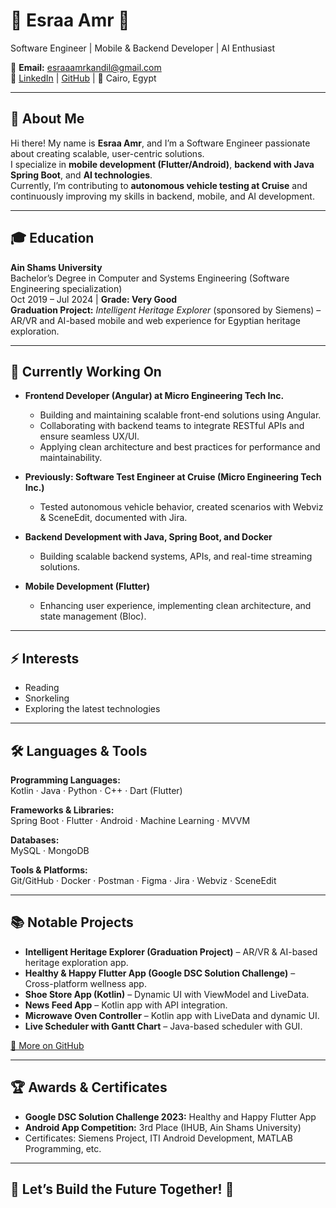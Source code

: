 # 🌟 Esraa Amr 🌟  
Software Engineer | Mobile & Backend Developer | AI Enthusiast  

📧 **Email:** esraaamrkandil@gmail.com  
🔗 [LinkedIn](https://www.linkedin.com/in/esraa-amr-3651311b6/) | [GitHub](https://github.com/esraaAmr) | 📍 Cairo, Egypt  

---

## 👋 About Me  
Hi there! My name is **Esraa Amr**, and I’m a Software Engineer passionate about creating scalable, user-centric solutions.  
I specialize in **mobile development (Flutter/Android)**, **backend with Java Spring Boot**, and **AI technologies**.  
Currently, I’m contributing to **autonomous vehicle testing at Cruise** and continuously improving my skills in backend, mobile, and AI development.  

---

## 🎓 Education  
**Ain Shams University**  
Bachelor’s Degree in Computer and Systems Engineering (Software Engineering specialization)  
Oct 2019 – Jul 2024 | **Grade: Very Good**  
**Graduation Project:** *Intelligent Heritage Explorer* (sponsored by Siemens) – AR/VR and AI-based mobile and web experience for Egyptian heritage exploration.  

---

## 🔭 Currently Working On  
- **Frontend Developer (Angular) at Micro Engineering Tech Inc.**  
  - Building and maintaining scalable front-end solutions using Angular.  
  - Collaborating with backend teams to integrate RESTful APIs and ensure seamless UX/UI.  
  - Applying clean architecture and best practices for performance and maintainability.  

- **Previously: Software Test Engineer at Cruise (Micro Engineering Tech Inc.)**  
  - Tested autonomous vehicle behavior, created scenarios with Webviz & SceneEdit, documented with Jira.  

- **Backend Development with Java, Spring Boot, and Docker**  
  - Building scalable backend systems, APIs, and real-time streaming solutions.  

- **Mobile Development (Flutter)**  
  - Enhancing user experience, implementing clean architecture, and state management (Bloc).  


---

## ⚡ Interests  
- Reading  
- Snorkeling  
- Exploring the latest technologies  

---

## 🛠️ Languages & Tools  
**Programming Languages:**  
Kotlin · Java · Python · C++ · Dart (Flutter)  

**Frameworks & Libraries:**  
Spring Boot · Flutter · Android · Machine Learning · MVVM  

**Databases:**  
MySQL · MongoDB  

**Tools & Platforms:**  
Git/GitHub · Docker · Postman · Figma · Jira · Webviz · SceneEdit  

---

## 📚 Notable Projects  
- **Intelligent Heritage Explorer (Graduation Project)** – AR/VR & AI-based heritage exploration app.  
- **Healthy & Happy Flutter App (Google DSC Solution Challenge)** – Cross-platform wellness app.  
- **Shoe Store App (Kotlin)** – Dynamic UI with ViewModel and LiveData.  
- **News Feed App** – Kotlin app with API integration.  
- **Microwave Oven Controller** – Kotlin app with LiveData and dynamic UI.  
- **Live Scheduler with Gantt Chart** – Java-based scheduler with GUI.  

[🔗 More on GitHub](https://github.com/esraaAmr)

---

## 🏆 Awards & Certificates  
- **Google DSC Solution Challenge 2023:** Healthy and Happy Flutter App  
- **Android App Competition:** 3rd Place (IHUB, Ain Shams University)  
- Certificates: Siemens Project, ITI Android Development, MATLAB Programming, etc.  

---

## 🚀 Let’s Build the Future Together! 🚀
